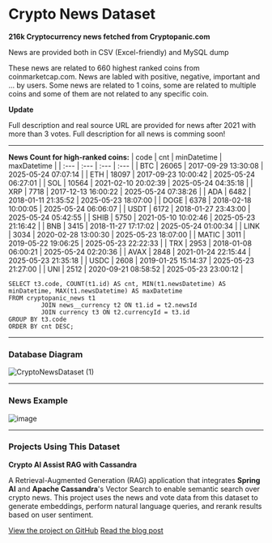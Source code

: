 # Crypto News Dataset

**216k Cryptocurrency news fetched from Cryptopanic.com**

News are provided both in CSV (Excel-friendly) and MySQL dump

These news are related to 660 highest ranked coins from coinmarketcap.com. News are labled with positive, negative, important and ... by users. Some news are related to 1 coins, some are related to multiple coins and some of them are not related to any specific coin.

**Update**

Full description and real source URL are provided for news after 2021 with more than 3 votes. Full description for all news is comming soon!

---
**News Count for high-ranked coins:**
| code | cnt | minDatetime | maxDatetime |
| :--- | :--- | :--- | :--- |
| BTC | 26065 | 2017-09-29 13:30:08 | 2025-05-24 07:07:14 |
| ETH | 18097 | 2017-09-23 10:00:42 | 2025-05-24 06:27:01 |
| SOL | 10564 | 2021-02-10 20:02:39 | 2025-05-24 04:35:18 |
| XRP | 7718 | 2017-12-13 16:00:22 | 2025-05-24 07:38:26 |
| ADA | 6482 | 2018-01-11 21:35:52 | 2025-05-23 18:07:00 |
| DOGE | 6378 | 2018-02-18 10:00:05 | 2025-05-24 06:06:07 |
| USDT | 6172 | 2018-01-27 23:43:00 | 2025-05-24 05:42:55 |
| SHIB | 5750 | 2021-05-10 10:02:46 | 2025-05-23 21:16:42 |
| BNB | 3415 | 2018-11-27 17:17:02 | 2025-05-24 01:00:34 |
| LINK | 3034 | 2020-02-28 13:00:30 | 2025-05-23 18:07:00 |
| MATIC | 3011 | 2019-05-22 19:06:25 | 2025-05-23 22:22:33 |
| TRX | 2953 | 2018-01-08 06:00:21 | 2025-05-24 02:20:36 |
| AVAX | 2848 | 2021-01-24 22:15:44 | 2025-05-23 21:35:18 |
| USDC | 2608 | 2019-01-25 15:14:37 | 2025-05-23 21:27:00 |
| UNI | 2512 | 2020-09-21 08:58:52 | 2025-05-23 23:00:12 |

```
SELECT t3.code, COUNT(t1.id) AS cnt, MIN(t1.newsDatetime) AS minDatetime, MAX(t1.newsDatetime) AS maxDatetime
FROM cryptopanic_news t1
         JOIN news__currency t2 ON t1.id = t2.newsId
         JOIN currency t3 ON t2.currencyId = t3.id
GROUP BY t3.code
ORDER BY cnt DESC;
```

---
### Database Diagram
![CryptoNewsDataset (1)](https://github.com/user-attachments/assets/eda48fcc-c944-429f-9416-f8ebc6309af5)

---
### News Example

![image](https://github.com/user-attachments/assets/94937ac1-3be7-4197-9fd1-96bce3dce647)

---
### Projects Using This Dataset
**Crypto AI Assist RAG with Cassandra**

A Retrieval-Augmented Generation (RAG) application that integrates **Spring AI** and **Apache Cassandra**'s Vector Search to enable semantic search over crypto news.
This project uses the news and vote data from this dataset to generate embeddings, perform natural language queries, and rerank results based on user sentiment.

[View the project on GitHub](https://github.com/soheilrahsaz/crypto-news-rag)
[Read the blog post](https://medium.com/@soheilrahsaz.sr/building-a-rag-application-with-crypto-news-apache-cassandra-and-spring-ai-6115ad5ca75e)
